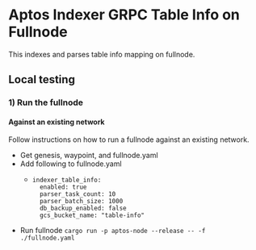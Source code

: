 # Aptos Indexer GRPC Table Info on Fullnode

This indexes and parses table info mapping on fullnode.

## Local testing
### 1) Run the fullnode

#### Against an existing network

Follow instructions on how to run a fullnode against an existing network.
* Get genesis, waypoint, and fullnode.yaml
* Add following to fullnode.yaml
  * ```
    indexer_table_info:
      enabled: true
      parser_task_count: 10
      parser_batch_size: 1000
      db_backup_enabled: false
      gcs_bucket_name: "table-info"

* Run fullnode `cargo run -p aptos-node --release -- -f ./fullnode.yaml`
